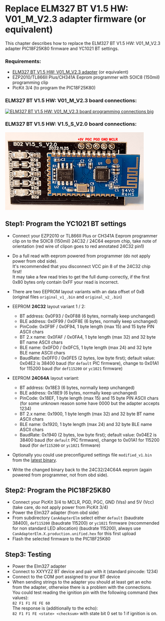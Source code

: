 # Replace ELM327 BT V1.5 HW: V01_M_V2.3 adapter firmware (or equivalent)

This chapter describes how to replace the ELM327 BT V1.5 HW: V01_M_V2.3 adapter PIC18F25K80 firmware and YC1021 BT settings.  

### Requirements:

* [ELM327 BT V1.5 HW: V01_M_V2.3 adapter](https://www.aliexpress.com/item/New-OBDII-Diagnostic-Interface-Super-ELM327-Bluetooth-V1-5-Hardware-PIC18F25K80-Chip-1PCB-Board-ELM-327/32846998449.html) (or equivalent)
* EZP2010/TL866II Plus/CH341A Eeprom programmer with SOIC8 (150mil) programming clip
* PicKit 3/4 (to program the PIC18F25K80)

### ELM327 BT V1.5 HW: V01_M_V2.3 board connections:

[![ELM327 BT V1.5 HW: V01_M_V2.3 board programming connections big](elm327_BT_annotated_24c32_and_pic18f25k80_prog_connections_Small.png "ELM327 BT V1.5 HW: V01_M_V2.3 board programming connections")](elm327_BT_annotated_24c32_and_pic18f25k80_prog_connections_Big.png)

### ELM327 BT V1.5 HW: V1.5_S_V2.0 board connections:
[![ELM327 BT V1.5 HW: V1.5_S_V2.0 board programming connections big](elm327_BT_annotated_24c64_and_V1.5_S_V2.0_board_prog_connections_Small.png "ELM327 BT V1.5 HW: V1.5_S_V2.0 board programming connections")](elm327_BT_annotated_24c64_and_V1.5_S_V2.0_board_prog_connections_Big.png)

## Step1: Program the YC1021 BT settings
* Connect your EZP2010 or TL866II Plus or CH341A Eeprom programmer clip on to the SOIC8 (150mil) 24C32 / 24C64 eeprom chip, take note of orientation (red wire of clipon goes to red annotated 24C32 pin1)
* Do a full read with eeprom powered from programmer (do not apply power from obd side).  
  It's recommended that you disconnect VCC pin 8 of the 24C32 chip first!  
  It may take a few read tries to get the full dump correctly, if the first 0x80 bytes only contain 0xFF your read is incorrect.
* There are two EEPROM layout variants with an data offset of 0xB (original files `original_v1_.bin` and `original_v2_.bin`)
* EEPROM **24C32** layout variant 1 / 2:
  * BT address: 0x0F93 / 0x0F88 (6 bytes, normally keep unchanged)
  * BLE address: 0x0F99 / 0x0F8E (6 bytes, normally keep unchanged)
  * PinCode: 0x0F9F / 0x0F94, 1 byte length (max 15) and 15 byte PIN ASCII chars
  * BT 2.x name: 0x0FAF / 0x0FA4, 1 byte length (max 32) and 32 byte BT name ASCII chars
  * BLE name: 0x0FD0 / 0x0FC5, 1 byte length (max 24) and 32 byte BLE name ASCII chars
  * BaudRate: 0x0FF0 / 0x0FE5 (2 bytes, low byte first); default value: 0x04E2 is 38400 baud (for `default` PIC firmware), change to 0x01A1 for 115200 baud (for `def115200` or `yc1021` firmware)

* EEPROM **24C64A** layout variant:
  * BT address: 0x18E3 (6 bytes, normally keep unchanged)
  * BLE address: 0x18E9 (6 bytes, normally keep unchanged)
  * PinCode: 0x18EF, 1 byte length (max 15) and 15 byte PIN ASCII chars (for some unknown reason some have 0000 but the adapter accepts 1234)
  * BT 2.x name: 0x1900, 1 byte length (max 32) and 32 byte BT name ASCII chars
  * BLE name: 0x1920, 1 byte length (max 24) and 32 byte BLE name ASCII chars
  * BaudRate: 0x1940 (2 bytes, low byte first); default value: 0x04E2 is 38400 baud (for `default` PIC firmware), change to 0x01A1 for 115200 baud (for `def115200` or `yc1021` firmware)
* Optionally you could use preconfigured settings file `modified_v1.bin` from the [latest binary](https://github.com/uholeschak/ediabaslib/releases/latest).
* Write the changed binary back to the 24C32/24C64A eeprom (again powered from programmer, not from obd side).  

## Step2: Program the PIC18F25K80
* Connect your PicKit 3/4 to MCLR, PGD, PGC, GND (Vss) and 5V (Vcc) (take care, do not apply power from PicKit 3/4)
* Power the Elm327 adapter (from obd side)
* From subdirectory `CanAdapterElm` select either `default` (baudrate 38400), `def115200` (baudrate 115200) or `yc1021` firmware (recommended for non standard LED allocation) (baudrate 115200), always use `CanAdapterElm.X.production.unified.hex` for this first upload
* Flash the selected firmware to the PIC18F25K80

## Step3: Testing
* Power the Elm327 adapter
* Connect to XXYYZZ BT device and pair with it (standard pincode: 1234)
* Connect to the COM port assigned to your BT device
* When sending strings to the adapter you should at least get an echo from the adapter, otherwise there is a problem with the connections.  
You could test reading the ignition pin with the following command (hex values):  
`82 F1 F1 FE FE 60`  
The response is (additionally to the echo):  
`82 F1 F1 FE <state> <checksum>` with state bit 0 set to 1 if ignition is on.  
